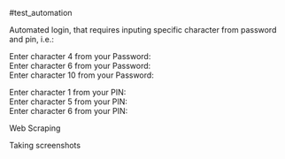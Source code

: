 #test_automation 

Automated login, that requires inputing specific character from password and pin, i.e.: <br>

Enter character 4 from your Password: <br>
Enter character 6 from your Password: <br>
Enter character 10 from your Password: <br>

Enter character 1 from your PIN: <br>
Enter character 5 from your PIN: <br>
Enter character 6 from your PIN: <br>


Web Scraping

Taking screenshots

